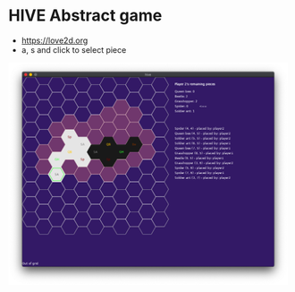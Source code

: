 # HIVE Abstract game
* https://love2d.org
* a, s and click to select piece
<img src="hive.png" width="500" height="auto"/>

